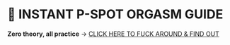 # 🚀 INSTANT P-SPOT ORGASM GUIDE  
**Zero theory, all practice** → [CLICK HERE TO FUCK AROUND & FIND OUT](https://bazzabarnes.github.io/male-wellness-guide/)  
